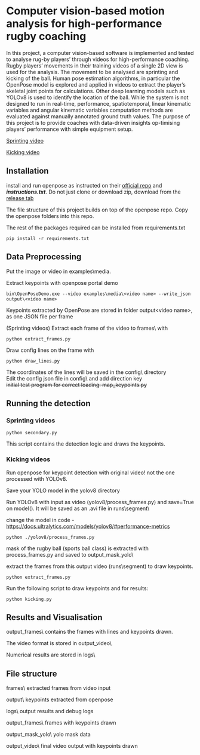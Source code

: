 # Computer vision-based motion analysis for high-performance rugby coaching

In this project, a computer vision-based software is implemented and tested to analyse rug-by players’ through videos for high-performance coaching. Rugby players’ movements in their training videos of a single 2D view is used for the analysis. The movement to be analysed are sprinting and kicking of the ball. Human pose estimation algorithms, in particular the OpenPose model is explored and applied in videos to extract the player’s skeletal joint points for calculations. Other deep learning models such as YOLOv8 is used to identify the location of the ball. While the system is not designed to run in real-time, performance, spatiotemporal, linear kinematic variables and angular kinematic variables computation methods are evaluated against manually annotated ground truth values. The purpose of this project is to provide coaches with data-driven insights op-timising players’ performance with simple equipment setup.


[Sprinting video](https://github.com/naomichoy/CVbased-RugbyCoach/blob/main/result_img/s2.png)

[Kicking video](https://github.com/naomichoy/CVbased-RugbyCoach/blob/main/result_img/p2.png)

## Installation
install and run openpose as instructed on their [official repo](https://github.com/CMU-Perceptual-Computing-Lab/openpose#quick-start-overview) and ***instructions.txt***. Do not just clone or download zip, download from the [release tab](https://github.com/CMU-Perceptual-Computing-Lab/openpose/releases/tag/v1.7.0) 

The file structure of this project builds on top of the openpose repo. Copy the openpose folders into this repo.   

The rest of the packages required can be installed from requirements.txt
```
pip install -r requirements.txt
```

## Data Preprocessing

Put the image or video in examples\media\.

Extract keypoints with openpose portal demo
```
bin\OpenPoseDemo.exe --video examples\media\<video name> --write_json output\<video name>
```
Keypoints extracted by OpenPose are stored in folder output\<video name>, as one JSON file per frame

(Sprinting videos) Extract each frame of the video to frames\ with 
```
python extract_frames.py
```
Draw config lines on the frame with 
```
python draw_lines.py
```
The coordinates of the lines will be saved in the config\ directory   
Edit the config json file in config\ and add direction key  
~~initial test program for correct loading: map_keypoints.py~~  

## Running the detection

### Sprinting videos
```
python secondary.py
```
This script contains the detection logic and draws the keypoints. 

### Kicking videos  
Run openpose for keypoint detection with original video! not the one processed with YOLOv8.  

Save your YOLO model in the yolov8 directory

Run YOLOv8 with input as video (yolov8/process_frames.py) and save=True on model(). It will be saved as an .avi file in runs\segment\ 

change the model in code - https://docs.ultralytics.com/models/yolov8/#performance-metrics 
```
python ./yolov8/process_frames.py
```
mask of the rugby ball (sports ball class) is extracted with process_frames.py and saved to output_mask_yolo\

extract the frames from this output video (runs\segment\) to draw keypoints.
```
python extract_frames.py
```

Run the following script to draw keypoints and for results:
```
python kicking.py
```

## Results and Visualisation
output_frames\ contains the frames with lines and keypoints drawn.

The video format is stored in output_video\  

Numerical results are stored in logs\

## File structure
frames\ extracted frames from video input

output\ keypoints extracted from openpose

logs\ output results and debug logs

output_frames\ frames with keypoints drawn

output_mask_yolo\ yolo mask data

output_video\ final video output with keypoints drawn

